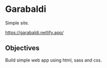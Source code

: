 # Garabaldi

Simple site.

https://garabaldi.netlify.app/

## Objectives
Build simple web app using html, sass and css.
